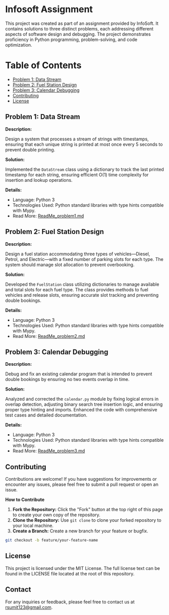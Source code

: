 # Infosoft Assignment

This project was created as part of an assignment provided by InfoSoft. It contains solutions to three distinct problems, each addressing different aspects of software design and debugging. The project demonstrates proficiency in Python programming, problem-solving, and code optimization.

# Table of Contents

* [Problem 1: Data Stream](#problem-1-data-stream)
* [Problem 2: Fuel Station Design](#problem-2-fuel-station-design)
* [Problem 3: Calendar Debugging](#problem-3-calendar-debugging)
* [Contributing](#contributing)
* [License](#license)

## Problem 1: Data Stream

**Description:**

Design a system that processes a stream of strings with timestamps, ensuring that each unique string is printed at most once every 5 seconds to prevent double printing.

**Solution:**

Implemented the `DataStream` class using a dictionary to track the last printed timestamp for each string, ensuring efficient O(1) time complexity for insertion and lookup operations.

**Details:**

* Language: Python 3
* Technologies Used: Python standard libraries with type hints compatible with Mypy.
* Read More: [ReadMe_problem1.md](Problem1_README.md)

## Problem 2: Fuel Station Design

**Description:**

Design a fuel station accommodating three types of vehicles—Diesel, Petrol, and Electric—with a fixed number of parking slots for each type. The system should manage slot allocation to prevent overbooking.

**Solution:**

Developed the `FuelStation` class utilizing dictionaries to manage available and total slots for each fuel type. The class provides methods to fuel vehicles and release slots, ensuring accurate slot tracking and preventing double bookings.

**Details:**

* Language: Python 3
* Technologies Used: Python standard libraries with type hints compatible with Mypy.
* Read More: [ReadMe_problem2.md](Problem2_README.md)

## Problem 3: Calendar Debugging

**Description:**

Debug and fix an existing calendar program that is intended to prevent double bookings by ensuring no two events overlap in time.

**Solution:**

Analyzed and corrected the `calendar.py` module by fixing logical errors in overlap detection, adjusting binary search tree insertion logic, and ensuring proper type hinting and imports. Enhanced the code with comprehensive test cases and detailed documentation.

**Details:**

* Language: Python 3
* Technologies Used: Python standard libraries with type hints compatible with Mypy.
* Read More: [ReadMe_problem3.md](Problem3_README.md)

## Contributing

Contributions are welcome! If you have suggestions for improvements or encounter any issues, please feel free to submit a pull request or open an issue.

**How to Contribute**

1. **Fork the Repository:** Click the "Fork" button at the top right of this page to create your own copy of the repository.
2. **Clone the Repository:** Use `git clone` to clone your forked repository to your local machine.
3. **Create a Branch:** Create a new branch for your feature or bugfix.

```bash
git checkout -b feature/your-feature-name
```
## License

This project is licensed under the MIT License. The full license text can be found in the LICENSE file located at the root of this repository.

## Contact

For any inquiries or feedback, please feel free to contact us at [rsumit123@gmail.com](mailto:rsumit123@gmail.com).